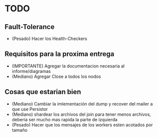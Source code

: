# TODO

## Fault-Tolerance
- (Pesado)  Hacer los Health-Checkers

## Requisitos para la proxima entrega
- (IMPORTANTE) Agregar la documentacion necesaria al informe/diagramas
- (Mediano)    Agregar Close a todos los nodos

## Cosas que estarian bien
- (Mediano) Cambiar la imlementación del dump y recover del mailer a que use Persistor
- (Mediano) shardear los archivos del join para tener menos archivos, deberia ser mucho mas rapida la parte de izquierda
- (Pesado)  Hacer que los mensajes de los workers esten acotados por tamaño
